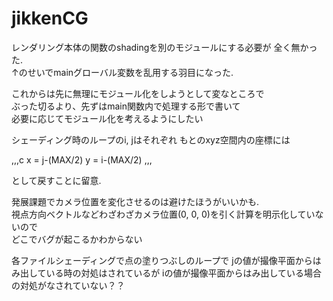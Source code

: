 # jikkenCG

レンダリング本体の関数のshadingを別のモジュールにする必要が
全く無かった.  
↑のせいでmainグローバル変数を乱用する羽目になった.  

これからは先に無理にモジュール化をしようとして変なところで  
ぶった切るより、先ずはmain関数内で処理する形で書いて  
必要に応じてモジュール化を考えるようにしたい  

シェーディング時のループのi, jはそれぞれ
もとのxyz空間内の座標には

,,,c
x = j-(MAX/2)
y = i-(MAX/2)
,,,

として戻すことに留意.  

発展課題でカメラ位置を変化させるのは避けたほうがいいかも.  
視点方向ベクトルなどわざわざカメラ位置(0, 0, 0)を引く計算を明示化していないので  
どこでバグが起こるかわからない  


各ファイルシェーディングで点の塗りつぶしのループで
jの値が撮像平面からはみ出している時の対処はされているが
iの値が撮像平面からはみ出している場合の対処がなされていない？？  
